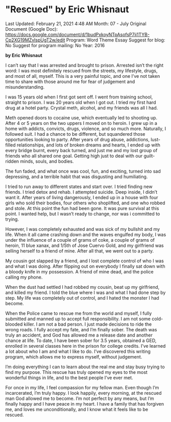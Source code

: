 # "Rescued" by Eric Whisnaut

Last Updated: February 21, 2021 4:48 AM
Month: 07 - July
Original Document (Google Doc): https://docs.google.com/document/d/1budPxkoyNTpAsofsP7ii1TYB-Cp2XG19MZvlspUgT2w/edit
Program: Word Theme Essay
Suggest for blog: No
Suggest for program mailing: No
Year: 2016

**by Eric Whisnaut**

I can’t say that I was arrested and brought to prison. Arrested isn’t the right word: I was most definitely rescued from the streets, my lifestyle, drugs, and most of all, myself. This is a very painful topic, and one I’ve not taken time to share with those around me for fear of judgement and misunderstanding.

I was 15 years old when I first got sent off. I went from training school, straight to prison. I was 20 years old when I got out. I tried my first hard drug at a hotel party. Crystal meth, alcohol, and my friends was all I had.

Meth opened doors to cocaine use, which eventually led to shooting up. After 4 or 5 years on the two uppers I moved on to heroin. I grew up in a home with addicts, convicts, drugs, violence, and so much more. Naturally, I followed suit. I had a chance to be different, but squandered those opportunities looking to party. After years of drug abuse, addictions, lust-filled relationships, and lots of broken dreams and hearts, I ended up with every bridge burnt, every back turned, and just me and my lost group of friends who all shared one goal. Getting high just to deal with our guilt-ridden minds, souls, and bodies.

The fun faded, and what once was cool, fun, and exciting, turned into sad depressing, and a terrible habit that was disgusting and humiliating.

I tried to run away to different states and start over. I tried finding new friends. I tried detox and rehab. I attempted suicide. Deep inside, I didn’t want it. After years of living dangerously, I ended up in a house with four girls who sold their bodies, four others who shoplifted, and one who robbed and stole. At this point the fun had been gone. It was pure survival at this point. I wanted help, but I wasn’t ready to change, nor was i committed to trying.

However, I was completely exhausted and was sick of my bullshit and my life. When it all came crashing down and the waves engulfed my body, I was under the influence of a couple of grams of coke, a couple of grams of heroin, 11 blue xanax, and 1/5th of Jose Cuervo Gold, and my girlfriend was selling herself to a friend of mine. After all that, we went out to a party.

My cousin got slapped by a friend, and I lost complete control of who I was and what I was doing. After flipping out on everybody I finally sat down with a bloody knife in my possession. A friend of mine dead, and the police calling my phone.

When the dust had settled I had robbed my cousin, beat up my girlfriend, and killed my friend. I told the blue where I was and what I had done step by step. My life was completely out of control, and I hated the monster I had become.

When the Police came to rescue me from the world and myself, I fully submitted and manned up to accept full responsibility. I am not some cold-blooded killer. I am not a bad person. I just made decisions to ride the wrong roads. I fully accept my fate, and I’m finally sober. The death was truly an accident, and God has allowed me a release date and another chance at life. To date, I have been sober for 3.5 years, obtained a GED, enrolled in several classes here in the prison for college credits. I’ve learned a lot about who I am and what I like to do. I’ve discovered this writing program, which allows me to express myself, without judgement.

I’m doing everything I can to learn about the real me and stay busy trying to find my purpose. This rescue has truly opened my eyes to the most wonderful things in life, and to the best people I’ve ever met.

For once in my life, I feel compassion for my fellow man. Even though I’m incarcerated, I’m truly happy. I look happily, every morning, at the rescued man God allowed me to become. I’m not perfect by any means, but I’m finally happy and I have peace in my heart. I have a family that has forgiven me, and loves me unconditionally, and I know what it feels like to be rescued.